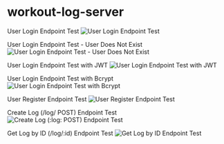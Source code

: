 # workout-log-server

User Login Endpoint Test
![User Login Endpoint Test](https://user-images.githubusercontent.com/73564667/105610743-2a7d0c00-5d7f-11eb-9835-19a196bd41a5.png)

User Login Endpoint Test - User Does Not Exist
![User Login Endpoint Test - User Does Not Exist](https://user-images.githubusercontent.com/73564667/105610873-feae5600-5d7f-11eb-8a79-ad27a6d2f6dc.png)

User Login Endpoint Test with JWT
![User Login Endpoint Test with JWT](https://user-images.githubusercontent.com/73564667/105611565-11c32500-5d84-11eb-9ae0-917fc8259e50.png)

User Login Endpoint Test with Bcrypt
![User Login Endpoint Test with Bcrypt](https://user-images.githubusercontent.com/73564667/105611896-39b38800-5d86-11eb-88a6-81092258cc8b.png)

User Register Endpoint Test
![User Register Endpoint Test](https://user-images.githubusercontent.com/73564667/105612364-abd99c00-5d89-11eb-85c4-9e29f4739ce9.png)

Create Log (/log/ POST) Endpoint Test
![Create Log (:log: POST) Endpoint Test](https://user-images.githubusercontent.com/73564667/105632888-95801e80-5e23-11eb-9675-b37d9d9ce716.png)

Get Log by ID (/log/:id) Endpoint Test
![Get Log by ID Endpoint Test](https://user-images.githubusercontent.com/73564667/105633593-80a58a00-5e27-11eb-94e8-233799cb1bcb.png)


